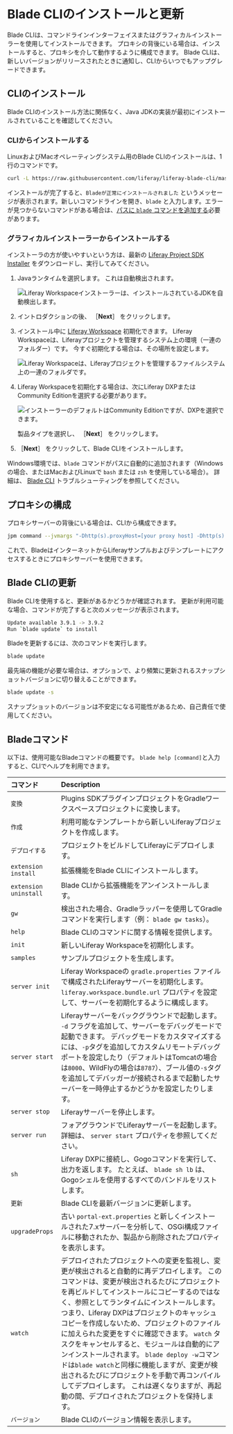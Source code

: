 # Blade CLIのインストールと更新

Blade CLIは、コマンドラインインターフェイスまたはグラフィカルインストーラーを使用してインストールできます。 プロキシの背後にいる場合は、インストールすると、プロキシを介して動作するように構成できます。 Blade CLIは、新しいバージョンがリリースされたときに通知し、CLIからいつでもアップグレードできます。

## CLIのインストール

Blade CLIのインストール方法に関係なく、Java JDKの実装が最初にインストールされていることを確認してください。

### CLIからインストールする

LinuxおよびMacオペレーティングシステム用のBlade CLIのインストールは、1行のコマンドです。

```bash
curl -L https://raw.githubusercontent.com/liferay/liferay-blade-cli/master/cli/installers/local | sh
```

インストールが完了すると、`Bladeが正常にインストールされました` というメッセージが表示されます。新しいコマンドラインを開き、`blade` と入力します。エラーが見つからないコマンドがある場合は、[パスに `blade` コマンドを追加する](./troubleshooting-blade-cli.md#the-blade-command-is-not-available-in-my-cli)必要があります。

### グラフィカルインストーラーからインストールする

インストーラの方が使いやすいという方は、最新の [Liferay Project SDK Installer](https://github.com/liferay/liferay-ide/releases/) をダウンロードし、実行してみてください。

1. Javaランタイムを選択します。 これは自動検出されます。

   ![Liferay Workspaceインストーラーは、インストールされているJDKを自動検出します。](./installing-and-updating-blade-cli/images/01.png)

1. イントロダクションの後、 ［**Next**］ をクリックします。

1. インストール中に [Liferay Workspace](../liferay-workspace/what-is-liferay-workspace.md) 初期化できます。 Liferay Workspaceは、Liferayプロジェクトを管理するシステム上の環境（一連のフォルダー）です。 今すぐ初期化する場合は、その場所を設定します。

   ![Liferay Workspaceは、Liferayプロジェクトを管理するファイルシステム上の一連のフォルダです。](./installing-and-updating-blade-cli/images/02.png)

1. Liferay Workspaceを初期化する場合は、次にLiferay DXPまたはCommunity Editionを選択する必要があります。

   ![インストーラーのデフォルトはCommunity Editionですが、DXPを選択できます。](./installing-and-updating-blade-cli/images/03.png)

   製品タイプを選択し、 ［**Next**］ をクリックします。

1. ［**Next**］ をクリックして、Blade CLIをインストールします。

Windows環境では、`blade` コマンドがパスに自動的に追加されます（Windowsの場合、またはMacおよびLinuxで `bash` または `zsh` を使用している場合）。 詳細は、 [Blade CLI](./troubleshooting-blade-cli.md) トラブルシューティングを参照してください。

## プロキシの構成

プロキシサーバーの背後にいる場合は、CLIから構成できます。

```bash
jpm command --jvmargs "-Dhttp(s).proxyHost=[your proxy host] -Dhttp(s).proxyPort=[your proxy port]" jpm
```

これで、BladeはインターネットからLiferayサンプルおよびテンプレートにアクセスするときにプロキシサーバーを使用できます。

## Blade CLIの更新

Blade CLIを使用すると、更新があるかどうかが確認されます。 更新が利用可能な場合、コマンドが完了すると次のメッセージが表示されます。

```bash
Update available 3.9.1 -> 3.9.2
Run `blade update` to install
```

Bladeを更新するには、次のコマンドを実行します。

```bash
blade update
```

最先端の機能が必要な場合は、オプションで、より頻繁に更新されるスナップショットバージョンに切り替えることができます。

```bash
blade update -s
```

スナップショットのバージョンは不安定になる可能性があるため、自己責任で使用してください。

## Bladeコマンド

以下は、使用可能なBladeコマンドの概要です。 `blade help [command]`と入力すると、CLIでヘルプを利用できます。

| コマンド                  | Description                                                                                                                                                                                                                                                                                                                                                        |
|:--------------------- |:------------------------------------------------------------------------------------------------------------------------------------------------------------------------------------------------------------------------------------------------------------------------------------------------------------------------------------------------------------------ |
| `変換`                  | Plugins SDKプラグインプロジェクトをGradleワークスペースプロジェクトに変換します。                                                                                                                                                                                                                                                                                                                  |
| `作成`                  | 利用可能なテンプレートから新しいLiferayプロジェクトを作成します。                                                                                                                                                                                                                                                                                                                               |
| `デプロイする`              | プロジェクトをビルドしてLiferayにデプロイします。                                                                                                                                                                                                                                                                                                                                       |
| `extension install`   | 拡張機能をBlade CLIにインストールします。                                                                                                                                                                                                                                                                                                                                          |
| `extension uninstall` | Blade CLIから拡張機能をアンインストールします。                                                                                                                                                                                                                                                                                                                                       |
| `gw`                  | 検出された場合、Gradleラッパーを使用してGradleコマンドを実行します（例： `blade gw tasks`）。                                                                                                                                                                                                                                                                                                      |
| `help`                | Blade CLIのコマンドに関する情報を提供します。                                                                                                                                                                                                                                                                                                                                        |
| `init`                | 新しいLiferay Workspaceを初期化します。                                                                                                                                                                                                                                                                                                                                       |
| `samples`             | サンプルプロジェクトを生成します。                                                                                                                                                                                                                                                                                                                                                  |
| `server init`         | Liferay Workspaceの `gradle.properties` ファイルで構成されたLiferayサーバーを初期化します。 `liferay.workspace.bundle.url` プロパティを設定して、サーバーを初期化するように構成します。                                                                                                                                                                                                                                 |
| `server start`        | Liferayサーバーをバックグラウンドで起動します。 `-d` フラグを追加して、サーバーをデバッグモードで起動できます。 デバッグモードをカスタマイズするには、`-p`タグを追加してカスタムリモートデバッグポートを設定したり（デフォルトはTomcatの場合は`8000`、WildFlyの場合は`8787`）、ブール値の`-s`タグを追加してデバッガーが接続されるまで起動したサーバーを一時停止するかどうかを設定したりします。                                                                                                                                            |
| `server stop`         | Liferayサーバーを停止します。                                                                                                                                                                                                                                                                                                                                                 |
| `server run`          | フォアグラウンドでLiferayサーバーを起動します。 詳細は、 `server start` プロパティを参照してください。                                                                                                                                                                                                                                                                                                    |
| `sh`                  | Liferay DXPに接続し、Gogoコマンドを実行して、出力を返します。 たとえば、 `blade sh lb` は、Gogoシェルを使用するすべてのバンドルをリストします。                                                                                                                                                                                                                                                                          |
| `更新`                  | Blade CLIを最新バージョンに更新します。                                                                                                                                                                                                                                                                                                                                           |
| `upgradeProps`        | 古い `portal-ext.properties` と新しくインストールされた7.xサーバーを分析して、OSGi構成ファイルに移動されたか、製品から削除されたプロパティを表示します。                                                                                                                                                                                                                                                                       |
| `watch`               | デプロイされたプロジェクトへの変更を監視し、変更が検出されると自動的に再デプロイします。 このコマンドは、変更が検出されるたびにプロジェクトを再ビルドしてインストールにコピーするのではなく、参照としてランタイムにインストールします。 つまり、Liferay DXPはプロジェクトのキャッシュコピーを作成しないため、プロジェクトのファイルに加えられた変更をすぐに確認できます。 `watch` タスクをキャンセルすると、モジュールは自動的にアンインストールされます。 `blade deploy -w`コマンドは`blade watch`と同様に機能しますが、変更が検出されるたびにプロジェクトを手動で再コンパイルしてデプロイします。 これは遅くなりますが、再起動の間、デプロイされたプロジェクトを保持します。 |
| `バージョン`               | Blade CLIのバージョン情報を表示します。                                                                                                                                                                                                                                                                                                                                           |
